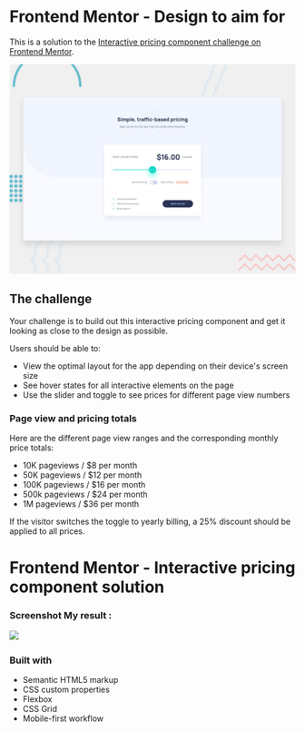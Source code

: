 # Frontend Mentor - Design to aim for

This is a solution to the [Interactive pricing component challenge on Frontend Mentor](https://www.frontendmentor.io/challenges/interactive-pricing-component-t0m8PIyY8).

![Design preview for the Interactive pricing component coding challenge](./design/desktop-preview.jpg)

## The challenge

Your challenge is to build out this interactive pricing component and get it looking as close to the design as possible.

Users should be able to:

- View the optimal layout for the app depending on their device's screen size
- See hover states for all interactive elements on the page
- Use the slider and toggle to see prices for different page view numbers


### Page view and pricing totals

Here are the different page view ranges and the corresponding monthly price totals:

- 10K pageviews / $8 per month
- 50K pageviews / $12 per month
- 100K pageviews / $16 per month
- 500k pageviews / $24 per month
- 1M pageviews / $36 per month

If the visitor switches the toggle to yearly billing, a 25% discount should be applied to all prices.

# Frontend Mentor - Interactive pricing component solution

### Screenshot My result : 

![](./screenshot.jpg)

### Built with

- Semantic HTML5 markup
- CSS custom properties
- Flexbox
- CSS Grid
- Mobile-first workflow
